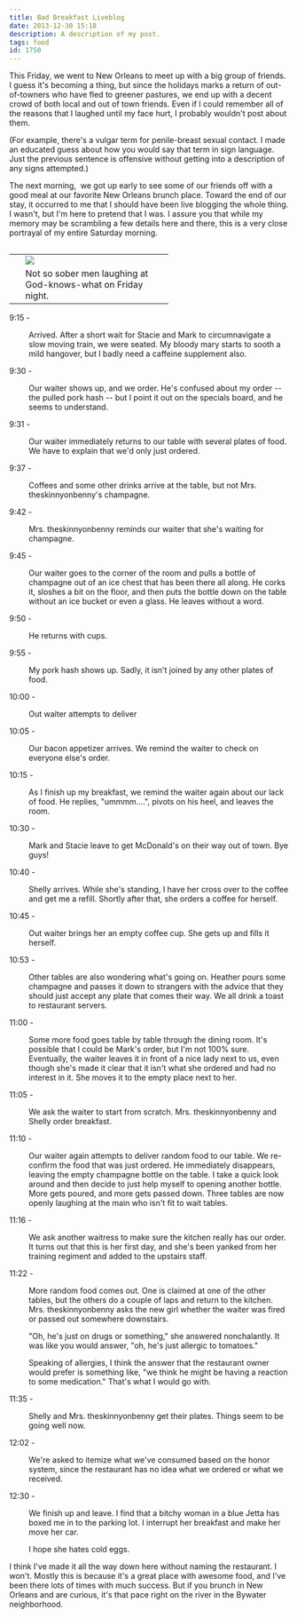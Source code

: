 ```yaml
---
title: Bad Breakfast Liveblog
date: 2013-12-30 15:18
description: A description of my post.
tags: food
id: 1750
---
```

This Friday, we went to New Orleans to meet up with a big group of friends.  I guess it's becoming a thing, but since the holidays marks a return of out-of-towners who have fled to greener pastures, we end up with a decent crowd of both local and out of town friends.  Even if I could remember all of the reasons that I laughed until my face hurt, I probably wouldn't post about them.  

(For example, there's a vulgar term for penile-breast sexual contact.  I made an educated guess about how you would say that term in sign language.  Just the previous sentence is offensive without getting into a description of any signs attempted.)

The next morning, <span class="spanEndPreview">&nbsp;</span>we got up early to see some of our friends off with a good meal at our favorite New Orleans brunch place.  Toward the end of our stay, it occurred to me that I should have been live blogging the whole thing.  I wasn't, but I'm here to pretend that I was.  I assure you that while my memory may be scrambling a few details here and there, this is a very close portrayal of my entire Saturday morning.

<table cellpadding="2" align="right"><tr><td width="5" rowspan="2"><spacer type="block" width="5" height="1"></td><td width="250" ><img src="/img/laughing.jpg"></td></tr><tr><td class="caption" width="250">Not so sober men laughing at God-knows-what on Friday night.</td></tr></table>

9:15 - 

<div style="margin-left:2.5em;">Arrived.  After a short wait for Stacie and Mark to circumnavigate a slow moving train, we were seated.  My bloody mary starts to sooth a mild hangover, but I badly need a caffeine supplement also.
</div>

9:30 - 

<div style="margin-left:2.5em;">Our waiter shows up, and we order.  He's confused about my order -- the pulled pork hash -- but I point it out on the specials board, and he seems to understand.</div>

9:31 -

<div style="margin-left:2.5em;">Our waiter immediately returns to our table with several plates of food.  We have to explain that we'd only just ordered.</div>

9:37 - 

<div style="margin-left:2.5em;">Coffees and some other drinks arrive at the table, but not Mrs. theskinnyonbenny's champagne.</div>

9:42 -

<div style="margin-left:2.5em;">Mrs. theskinnyonbenny reminds our waiter that she's waiting for champagne.</div>

9:45 -

<div style="margin-left:2.5em;">Our waiter goes to the corner of the room and pulls a bottle of champagne out of an ice chest that has been there all along.  He corks it, sloshes a bit on the floor, and then puts the bottle down on the table without an ice bucket or even a glass.  He leaves without a word.</div>

9:50 - 

<div style="margin-left:2.5em;">He returns with cups.</div>

9:55 - 

<div style="margin-left:2.5em;">My pork hash shows up.  Sadly, it isn't joined by any other plates of food.</div>

10:00 - 

<div style="margin-left:2.5em;">Out waiter attempts to deliver</div>

10:05 -

<div style="margin-left:2.5em;">Our bacon appetizer arrives.  We remind the waiter to check on everyone else's order.</div>

10:15 - 

<div style="margin-left:2.5em;">As I finish up my breakfast, we remind the waiter again about our lack of food.  He replies, "ummmm....", pivots on his heel, and leaves the room.</div>

10:30 - 

<div style="margin-left:2.5em;">Mark and Stacie leave to get McDonald's on their way out of town.  Bye guys!</div>

10:40 -

<div style="margin-left:2.5em;">Shelly arrives.  While she's standing, I have her cross over to the coffee and get me a refill.  Shortly after that, she orders a coffee for herself.</div>

10:45 - 

<div style="margin-left:2.5em;">Out waiter brings her an empty coffee cup.  She gets up and fills it herself.</div>

10:53 -

<div style="margin-left:2.5em;">Other tables are also wondering what's going on.  Heather pours some champagne and passes it down to strangers with the advice that they should just accept any plate that comes their way.  We all drink a toast to restaurant servers.</div>

11:00 - 

<div style="margin-left:2.5em;">Some more food goes table by table through the dining room.  It's possible that I could be Mark's order, but I'm not 100% sure.  Eventually, the waiter leaves it in front of a nice lady next to us, even though she's made it clear that it isn't what she ordered and had no interest in it.  She moves it to the empty place next to her.</div>

11:05 -

<div style="margin-left:2.5em;">We ask the waiter to start from scratch.  Mrs. theskinnyonbenny and Shelly order breakfast.</div>

11:10 -

<div style="margin-left:2.5em;">Our waiter again attempts to deliver random food to our table.  We re-confirm the food that was just ordered.  He immediately disappears, leaving the empty champagne bottle on the table.  I take a quick look around and then decide to just help myself to opening another bottle.  More gets poured, and more gets passed down.  Three tables are now openly laughing at the main who isn't fit to wait tables.</div>

11:16 - 

<div style="margin-left:2.5em;">We ask another waitress to make sure the kitchen really has our order.  It turns out that this is her first day, and she's been yanked from her training regiment and added to the upstairs staff.  </div>

11:22 - 

<div style="margin-left:2.5em;">More random food comes out.  One is claimed at one of the other tables, but the others do a couple of laps and return to the kitchen.  Mrs. theskinnyonbenny asks the new girl whether the waiter was fired or passed out somewhere downstairs.

"Oh, he's just on drugs or something," she answered nonchalantly.  It was like you would answer, "oh, he's just allergic to tomatoes."

Speaking of allergies, I think the answer that the restaurant owner would prefer is something like, "we think he might be having a reaction to some medication."  That's what I would go with.</div>

11:35 - 

<div style="margin-left:2.5em;">Shelly and Mrs. theskinnyonbenny get their plates.  Things seem to be going well now.</div>

12:02 - 

<div style="margin-left:2.5em;">We're asked to itemize what we've consumed based on the honor system, since the restaurant has no idea what we ordered or what we received.</div>

12:30 -

<div style="margin-left:2.5em;">We finish up and leave.  I find that a bitchy woman in a blue Jetta has boxed me in to the parking lot.  I interrupt her breakfast and make her move her car.  

I hope she hates cold eggs.</div>

I think I've made it all the way down here without naming the restaurant.  I won't.  Mostly this is because it's a great place with awesome food, and I've been there lots of times with much success.  But if you brunch in New Orleans and are curious, it's that pace right on the river in the Bywater neighborhood.